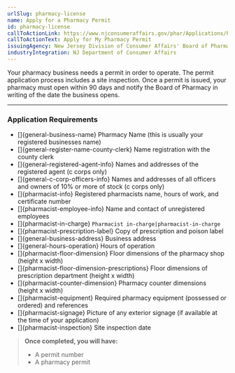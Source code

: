 ```yaml
---
urlSlug: pharmacy-license
name: Apply for a Pharmacy Permit
id: pharmacy-license
callToActionLink: https://www.njconsumeraffairs.gov/phar/Applications/Pharmacy-Permit-Application.pdf
callToActionText: Apply for My Pharmacy Permit
issuingAgency: New Jersey Division of Consumer Affairs' Board of Pharmacy
industryIntegration: NJ Department of Consumer Affairs
---
```

Your pharmacy business needs a permit in order to operate. The permit application process includes a site inspection. Once a permit is issued, your pharmacy must open within 90 days and notify the Board of Pharmacy in writing of the date the business opens.

- - -

### Application Requirements

* \[]{general-business-name} Pharmacy Name (this is usually your registered businesses name)
* \[]{general-register-name-county-clerk} Name registration with the county clerk
* \[]{general-registered-agent-info} Names and addresses of the registered agent (c corps only)
* \[]{general-c-corp-officers-info} Names and addresses of all officers and owners of 10% or more of stock (c corps only)
* \[]{pharmacist-info} Registered pharmacists name, hours of work, and certificate number
* \[]{pharmacist-employee-info} Name and contact of unregistered employees
* []{pharmacist-in-charge} `Pharmacist in-charge|pharmacist-in-charge` 
* \[]{pharmacist-prescription-label} Copy of prescription and poison label
* \[]{general-business-address} Business address
* \[]{general-hours-operation} Hours of operation
* \[]{pharmacist-floor-dimension} Floor dimensions of the pharmacy shop (height x width)
* \[]{pharmacist-floor-dimension-prescriptions} Floor dimensions of prescription department (height x width)
* \[]{pharmacist-counter-dimension} Pharmacy counter dimensions (height x width)
* \[]{pharmacist-equipment} Required pharmacy equipment (possessed or ordered) and references
* \[]{pharmacist-signage} Picture of any exterior signage (if available at the time of your application)
* \[]{pharmacist-inspection} Site inspection date

> **Once completed, you will have:**
>
> * A permit number
> * A pharmacy permit